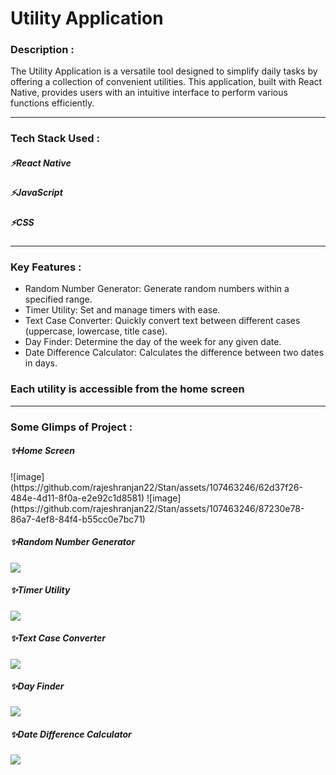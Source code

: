  <h1>Utility Application</h1>

 <h3>Description :</h3>
 The Utility Application is a versatile tool designed to simplify daily tasks by offering a collection of convenient utilities. This application, built with React Native, provides users with an intuitive
 interface to perform various functions efficiently.
 
 ---

<h3>Tech Stack Used :</h3>
<h5>⚡React Native</h5>
<h5>⚡JavaScript</h5>
<h5>⚡CSS</h5>

---

<h3> Key Features :</h3>

- Random Number Generator: Generate random numbers within a specified range.
- Timer Utility: Set and manage timers with ease.
- Text Case Converter: Quickly convert text between different cases (uppercase, lowercase, title case).
- Day Finder: Determine the day of the week for any given date.
- Date Difference Calculator: Calculates the difference between two dates in days.

<h3> Each utility is accessible from the home screen </h3>

---

 <h3>Some Glimps of Project :</h3>

<h5>✨Home Screen</h5>
![image](https://github.com/rajeshranjan22/Stan/assets/107463246/62d37f26-484e-4d11-8f0a-e2e92c1d8581)
![image](https://github.com/rajeshranjan22/Stan/assets/107463246/87230e78-86a7-4ef8-84f4-b55cc0e7bc71)



<h5>✨Random Number Generator</h5>
    <img src="./myProject/assets/RandomNumberGenerator.jpg"/>

<h5>✨Timer Utility</h5>
<img src="./myProject/assets/TimerUtility.jpg"/>

<h5>✨Text Case Converter</h5>
    <img src="./myProject/assets/TextCaseConverter.jpg"/>

<h5>✨Day Finder</h5>
<img src="./myProject/assets/DayFinder.jpg"/>

<h5>✨Date Difference Calculator</h5>
<img src="./myProject/assets/DateDifferenceCalculator.jpg"/>


